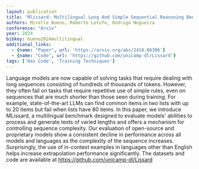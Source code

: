 ```yaml
---
layout: publication
title: 'Mlissard: Multilingual Long And Simple Sequential Reasoning Benchmarks'
authors: Mirelle Bueno, Roberto Lotufo, Rodrigo Nogueira
conference: "Arxiv"
year: 2024
bibkey: bueno2024multilingual
additional_links:
  - {name: "Paper", url: 'https://arxiv.org/abs/2410.06396'}
  - {name: "Code", url: 'https://github.com/unicamp-dl/Lissard'}
tags: ['Has Code', 'Training Techniques']
---
```

Language models are now capable of solving tasks that require dealing with
long sequences consisting of hundreds of thousands of tokens. However, they
often fail on tasks that require repetitive use of simple rules, even on
sequences that are much shorter than those seen during training. For example,
state-of-the-art LLMs can find common items in two lists with up to 20 items
but fail when lists have 80 items. In this paper, we introduce MLissard, a
multilingual benchmark designed to evaluate models' abilities to process and
generate texts of varied lengths and offers a mechanism for controlling
sequence complexity.
  Our evaluation of open-source and proprietary models show a consistent
decline in performance across all models and languages as the complexity of the
sequence increases. Surprisingly, the use of in-context examples in languages
other than English helps increase extrapolation performance significantly. The
datasets and code are available at https://github.com/unicamp-dl/Lissard
